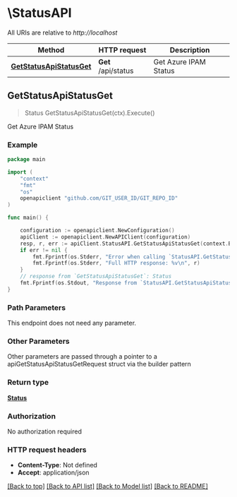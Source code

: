 # \StatusAPI

All URIs are relative to *http://localhost*

Method | HTTP request | Description
------------- | ------------- | -------------
[**GetStatusApiStatusGet**](StatusAPI.md#GetStatusApiStatusGet) | **Get** /api/status | Get Azure IPAM Status



## GetStatusApiStatusGet

> Status GetStatusApiStatusGet(ctx).Execute()

Get Azure IPAM Status

### Example

```go
package main

import (
	"context"
	"fmt"
	"os"
	openapiclient "github.com/GIT_USER_ID/GIT_REPO_ID"
)

func main() {

	configuration := openapiclient.NewConfiguration()
	apiClient := openapiclient.NewAPIClient(configuration)
	resp, r, err := apiClient.StatusAPI.GetStatusApiStatusGet(context.Background()).Execute()
	if err != nil {
		fmt.Fprintf(os.Stderr, "Error when calling `StatusAPI.GetStatusApiStatusGet``: %v\n", err)
		fmt.Fprintf(os.Stderr, "Full HTTP response: %v\n", r)
	}
	// response from `GetStatusApiStatusGet`: Status
	fmt.Fprintf(os.Stdout, "Response from `StatusAPI.GetStatusApiStatusGet`: %v\n", resp)
}
```

### Path Parameters

This endpoint does not need any parameter.

### Other Parameters

Other parameters are passed through a pointer to a apiGetStatusApiStatusGetRequest struct via the builder pattern


### Return type

[**Status**](Status.md)

### Authorization

No authorization required

### HTTP request headers

- **Content-Type**: Not defined
- **Accept**: application/json

[[Back to top]](#) [[Back to API list]](../README.md#documentation-for-api-endpoints)
[[Back to Model list]](../README.md#documentation-for-models)
[[Back to README]](../README.md)


